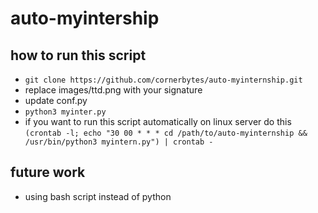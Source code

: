 # auto-myintership

## how to run this script
- `git clone https://github.com/cornerbytes/auto-myinternship.git`
- replace images/ttd.png with your signature
- update conf.py
- `python3 myinter.py`
- if you want to run this script automatically on linux server do this `(crontab -l; echo "30 00 * * * cd /path/to/auto-myinternship && /usr/bin/python3 myintern.py") | crontab -`


## future work
- using bash script instead of python
